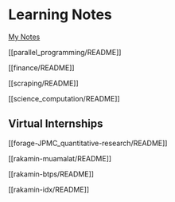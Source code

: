# Learning Notes

[My Notes](https://grey-offer-8f9.notion.site/45f6537ea2264ff8bd077faa6263eeb0?v=c298eb3c7c68443b9e3b28ec9d4b5612&pvs=74)

[[parallel_programming/README]]

[[finance/README]]

[[scraping/README]]

[[science_computation/README]]



## Virtual Internships

[[forage-JPMC_quantitative-research/README]]

[[rakamin-muamalat/README]]

[[rakamin-btps/README]]

[[rakamin-idx/README]]